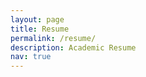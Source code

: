 ```yaml
---
layout: page
title: Resume
permalink: /resume/
description: Academic Resume
nav: true
---
```


<object data="/assets/pdf/Mushfekur_Rahman_Resume.pdf" type="application/pdf" width="100%" height="800px">
</object>

